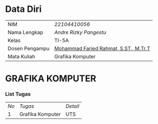 # Data Diri

|  |  |
|--|--|
| NIM | *22104410056* |
| Nama Lengkap | *Andre Rizky Pangestu* |
| Kelas | TI-5A |
| Dosen Pengampu | [Mohammad Faried Rahmat, S.ST., M.Tr.T](https://github.com/fariedrahmat) |
| Mata Kuliah | Grafika Komputer |  

# GRAFIKA KOMPUTER
### List Tugas
|  |  |  |
|--|--|--|
|*No*| *Tugas* | *Detail* |
| 1 | Grafika Komputer | UTS  |

